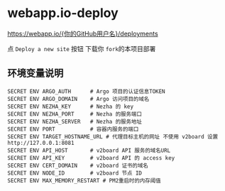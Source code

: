 # webapp.io-deploy


https://webapp.io/{你的GitHub用户名}/deployments

点 ```Deploy a new site``` 按钮 下载你 ```fork```的本项目部署
## 环境变量说明
```
SECRET ENV ARGO_AUTH      # Argo 项目的认证信息TOKEN
SECRET ENV ARGO_DOMAIN    # Argo 访问项目的域名
SECRET ENV NEZHA_KEY      # Nezha 的 key
SECRET ENV NEZHA_PORT     # Nezha 的服务端口     
SECRET ENV NEZHA_SERVER   # Nezha 的服务地址
SECRET ENV PORT           # 容器内服务的端口
SECRET ENV TARGET_HOSTNAME_URL # 代理目标主机的网址 不使用 v2board 设置 http://127.0.0.1:8081
SECRET ENV API_HOST       # v2board API 服务的域名URL
SECRET ENV API_KEY        # v2board API 的 access key  
SECRET ENV CERT_DOMAIN    # v2board 证书的域名  
SECRET ENV NODE_ID        # v2board 节点 ID
SECRET ENV MAX_MEMORY_RESTART # PM2重启时的内存阈值
```
